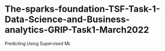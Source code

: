 # The-sparks-foundation-TSF-Task-1-Data-Science-and-Business-analytics-GRIP-Task1-March2022
Predicting Using Supervised ML
